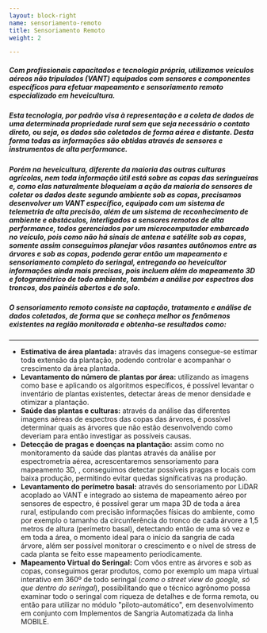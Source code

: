 ```yaml
---
layout: block-right
name: sensoriamento-remoto
title: Sensoriamento Remoto
weight: 2

---
```

##### Com profissionais capacitados e tecnologia própria, utilizamos veículos aéreos não tripulados (VANT) equipados com sensores e componentes específicos para efetuar mapeamento e sensoriamento remoto especializado em heveicultura.

##### Esta tecnologia, por padrão visa à representação e a coleta de dados de uma determinada propriedade rural sem que seja necessário o contato direto, ou seja, os dados são coletados de forma aérea e distante. Desta forma todas as informações são obtidas através de sensores e instrumentos de alta performance.

##### Porém na heveicultura, diferente da maioria das outras culturas agrícolas, nem toda informação útil está sobre as copas das seringueiras e, como elas naturalmente bloqueiam a ação da maioria do sensores de coletar os dados deste segundo ambiente sob as copas, precisamos desenvolver um VANT específico, equipado com um sistema de telemetria de alta precisão, além de um sistema de reconhecimento de ambiente e obstáculos, interligados a sensores remotos de alta performance, todos gerenciados por um microcomputador embarcado no veículo, pois como não há sinais de antena e satélite sob as copas, somente assim conseguimos planejar vôos rasantes autônomos entre as árvores e sob as copas, podendo gerar então um mapeamento e sensoriamento completo do seringal, entregando ao heveicultor informações ainda mais precisas, pois incluem além do mapeamento 3D e fotogramétrico de todo ambiente, também a análise por espectros dos troncos, dos painéis abertos e do solo.

##### O sensoriamento remoto consiste na captação, tratamento e análise de dados coletados, de forma que se conheça melhor os fenômenos existentes na região monitorada e obtenha-se resultados como:

***

* **Estimativa de área plantada:** através das imagens consegue-se estimar toda extensão da plantação, podendo controlar e acompanhar o crescimento da área plantada.
* **Levantamento do número de plantas por área:** utilizando as imagens como base e aplicando os algoritmos específicos, é possível levantar o inventário de plantas existentes, detectar áreas de menor densidade e otimizar a plantação.
* **Saúde das plantas e culturas:** através da análise das diferentes imagens aéreas de espectros das copas das árvores, é possível determinar quais as árvores que não estão desenvolvendo como deveriam para então investigar as possíveis causas.
* **Detecção de pragas e doenças na plantação:** assim como no monitoramento da saúde das plantas através da análise por espectrometria aérea, acrescentaremos sensoriamento para mapeamento 3D, , conseguimos detectar possíveis pragas e locais com baixa produção, permitindo evitar quedas significativas na produção.
* **Levantamento do perímetro basal:** através do sensoriamento por LiDAR acoplado ao VANT e integrado ao sistema de mapeamento aéreo por sensores de espectro, é possível gerar um mapa 3D de toda a área rural, estipulando com precisão informações físicas do ambiente, como por exemplo o tamanho da circunferência do tronco de cada árvore a 1,5 metros de altura (perímetro basal), detectando então de uma só vez e em toda a área, o momento ideal para o início da sangria de cada árvore, além ser possível monitorar o crescimento e o nível de stress de cada planta se feito esse mapeamento periodicamente.
* **Mapeamento Virtual do Seringal:**  Com vôos entre as árvores e sob as copas, conseguimos gerar produtos, como por exemplo um mapa virtual interativo em 360º de todo seringal (_como o street view do google, só que dentro do seringal_), possibilitando que o técnico agrônomo possa examinar todo o seringal com riqueza de detalhes e de forma remota, ou então para utilizar no módulo "piloto-automático", em desenvolvimento em conjunto com Implementos de Sangria Automatizada da linha MOBILE.